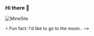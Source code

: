 ### Hi there 👋

![MineSite](https://static1.makeuseofimages.com/wp-content/uploads/2016/10/better-coder-journal.jpg?q=50&fit=contain&w=750&h=375&dpr=1.5)
 
 ⚡ Fun fact: I'd like to go to the moon..
-->
